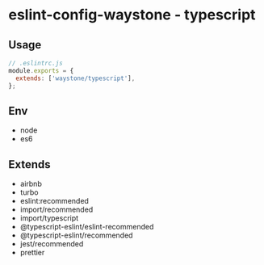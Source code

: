 # eslint-config-waystone - typescript

## Usage

```js
// .eslintrc.js
module.exports = {
  extends: ['waystone/typescript'],
};
```

## Env

- node
- es6

## Extends

- airbnb
- turbo
- eslint:recommended
- import/recommended
- import/typescript
- @typescript-eslint/eslint-recommended
- @typescript-eslint/recommended
- jest/recommended
- prettier
